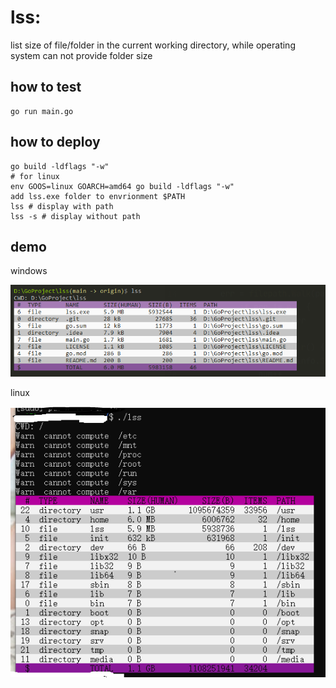 # lss: 
list size of file/folder in the current working directory,
while operating system can not provide folder size
## how to test
```
go run main.go
```

## how to deploy
```
go build -ldflags "-w"
# for linux
env GOOS=linux GOARCH=amd64 go build -ldflags "-w"
add lss.exe folder to envrionment $PATH 
lss # display with path
lss -s # display without path
```

## demo
windows

![](dist/demo.png)

linux

![](dist/demo_linux.png)

